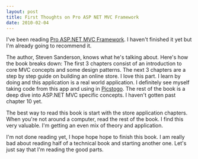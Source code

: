 ```yaml
---
layout: post
title: First Thoughts on Pro ASP NET MVC Framework
date: 2010-02-04
---
```


I've been reading [Pro ASP.NET MVC Framework](http://apress.com/book/view/1430210079). I haven't finished it yet but I'm already going to recommend it.

The author, Steven Sanderson, knows what he's talking about. Here's how the book breaks down: The first 3 chapters consist of an introduction to core MVC concepts and some design patterns. The next 3 chapters are a step by step guide on building an online store. I love this part. I learn by doing and this application is a real world application. I definitely see myself taking code from this app and using in [Picstogo](http://go.picstogo.net/). The rest of the book is a deep dive into ASP.NET MVC specific concepts. I haven't gotten past chapter 10 yet.

The best way to read this book is start with the store application chapters. When you're not around a computer, read the rest of the book. I find this very valuable. I'm getting an even mix of theory and application.

I'm not done reading yet, I hope hope hope to finish this book. I am really bad about reading half of a technical book and starting another one. Let's just say that I'm reading the good parts.
